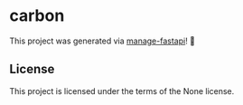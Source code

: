 # carbon

This project was generated via [manage-fastapi](https://ycd.github.io/manage-fastapi/)! :tada:

## License

This project is licensed under the terms of the None license.
